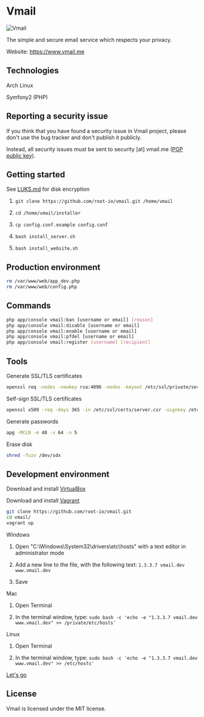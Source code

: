 Vmail
=====

![Vmail](https://www.vmail.me/media/images/facebook_share.png)

The simple and secure email service which respects your privacy.

Website: https://www.vmail.me


Technologies
------------

Arch Linux

Symfony2 (PHP)


Reporting a security issue
--------------------------

If you think that you have found a security issue in Vmail project, please don't use the bug tracker and don't publish it publicly.

Instead, all security issues must be sent to security [at] vmail.me ([PGP public key](https://keybase.io/rootio)).


Getting started
---------------

See [LUKS.md](./LUKS.md) for disk encryption

1. `git clone https://github.com/root-io/vmail.git /home/vmail`

1. `cd /home/vmail/installer`

1. `cp config.conf.example config.conf`

1. `bash install_server.sh`

1. `bash install_website.sh`


Production environment
----------------------

```sh
rm /var/www/web/app_dev.php
rm /var/www/web/config.php
```


Commands
--------

```sh
php app/console vmail:ban [username or email] [reason]
php app/console vmail:disable [username or email]
php app/console vmail:enable [username or email]
php app/console vmail:pfdel [username or email]
php app/console vmail:register [username] [recipient]
```


Tools
-----

Generate SSL/TLS certificates
```sh
openssl req -nodes -newkey rsa:4096 -nodes -keyout /etc/ssl/private/server.key -out /etc/ssl/certs/server.csr
```

Self-sign SSL/TLS certificates
```sh
openssl x509 -req -days 365 -in /etc/ssl/certs/server.csr -signkey /etc/ssl/private/server.key -out /etc/ssl/certs/server.crt
```

Generate passwords
```sh
apg -MCLN -m 48 -x 64 -n 5
```

Erase disk
```sh
shred -fuzv /dev/sdx
```


Development environment
-----------------------

Download and install [VirtualBox](https://www.virtualbox.org/wiki/Downloads)

Download and install [Vagrant](https://www.vagrantup.com/downloads.html)

```sh
git clone https://github.com/root-io/vmail.git
cd vmail/
vagrant up
```

Windows

1. Open "C:\Windows\System32\drivers\etc\hosts" with a text editor in administrator mode

1. Add a new line to the file, with the following text: `1.3.3.7 vmail.dev www.vmail.dev`

1. Save

Mac

1. Open Terminal

1. In the terminal window, type: `sudo bash -c 'echo -e "1.3.3.7 vmail.dev www.vmail.dev" >> /private/etc/hosts'`

Linux

1. Open Terminal

1. In the terminal window, type: `sudo bash -c 'echo -e "1.3.3.7 vmail.dev www.vmail.dev" >> /etc/hosts'`

[Let's go](https://www.vmail.dev/app_dev.php/)


License
-------

Vmail is licensed under the MIT license.
